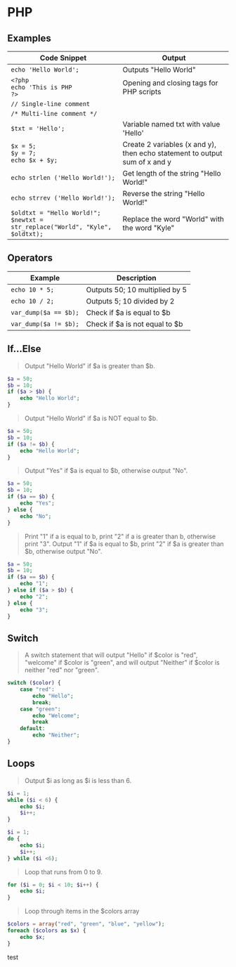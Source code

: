 # PHP

## Examples

| Code Snippet                                                                      | Output                                                                     |
| --------------------------------------------------------------------------------- | -------------------------------------------------------------------------- |
| `echo 'Hello World';`                                                             | Outputs "Hello World"                                                      |
| `<?php`<br>`echo 'This is PHP`<br>`?>`                                            | Opening and closing tags for PHP scripts                                   |
| `// Single-line comment`                                                          |
| `/* Multi-line comment */`                                                        |
| `$txt = 'Hello';`                                                                 | Variable named txt with value 'Hello'                                      |
| `$x = 5;`<br>`$y = 7;`<br>`echo $x + $y;`                                         | Create 2 variables (x and y), then echo statement to output sum of x and y |
| `echo strlen ('Hello World!');`                                                   | Get length of the string "Hello World!"                                    |
| `echo strrev ('Hello World!');`                                                   | Reverse the string "Hello World!"                                          |
| `$oldtxt = "Hello World!";`<br>`$newtxt = str_replace("World", "Kyle", $oldtxt);` | Replace the word "World" with the word "Kyle"                              |

## Operators

| Example               | Description                    |
| --------------------- | ------------------------------ |
| `echo 10 * 5;`        | Outputs 50; 10 multiplied by 5 |
| `echo 10 / 2;`        | Outputs 5; 10 divided by 2     |
| `var_dump($a == $b);` | Check if $a is equal to $b     |
| `var_dump($a != $b);` | Check if $a is not equal to $b |

## If...Else

> Output "Hello World" if $a is greater than $b.
```PHP
$a = 50;
$b = 10;
if ($a > $b) {
    echo "Hello World";
}
```

> Output "Hello World" if $a is NOT equal to $b.
```PHP
$a = 50;
$b = 10;
if ($a != $b) {
    echo "Hello World";
}
```

> Output "Yes" if $a is equal to $b, otherwise output "No".
```PHP
$a = 50;
$b = 10;
if ($a == $b) {
    echo "Yes";
} else {
    echo "No";
}
```

> Print "1" if a is equal to b, print "2" if a is greater than b, otherwise print "3".
> Output "1" if $a is equal to $b, print "2" if $a is greater than $b, otherwise output "No".
```PHP
$a = 50;
$b = 10;
if ($a == $b) {
    echo "1";
} else if ($a > $b) {
    echo "2";
} else {
    echo "3";
}
```

## Switch

> A switch statement that will output "Hello" if $color is "red", "welcome" if $color is "green", and will output "Neither" if $color is neither "red" nor "green".
```PHP
switch ($color) {
    case "red":
        echo "Hello";
        break;
    case "green":
        echo "Welcome";
        break
    default:
        echo "Neither";
}
```

## Loops

> Output $i as long as $i is less than 6.
```PHP
$i = 1;
while ($i < 6) {
    echo $i;
    $i++;
}
```

```PHP
$i = 1;
do {
    echo $i;
    $i++;
} while ($i <6);
```

> Loop that runs from 0 to 9.
```PHP
for ($i = 0; $i < 10; $i++) {
    echo $i;
}
```

> Loop through items in the $colors array
```PHP
$colors = array("red", "green", "blue", "yellow");
foreach ($colors as $x) {
    echo $x;
}
```

test